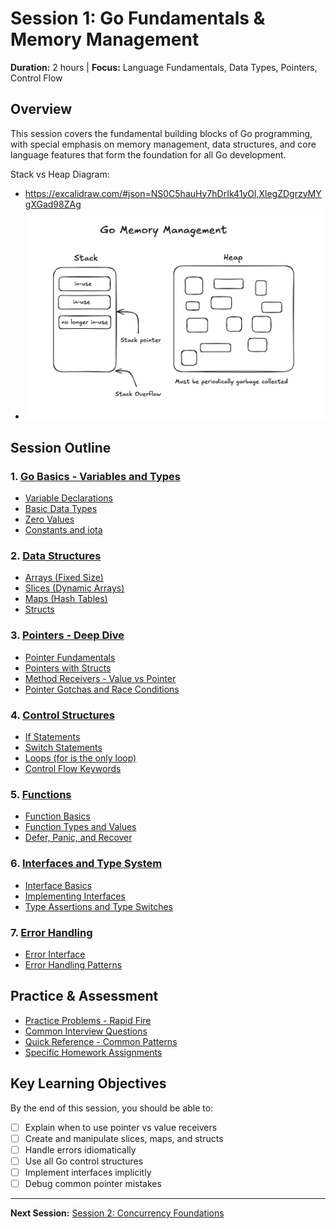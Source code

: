 # Session 1: Go Fundamentals & Memory Management

**Duration:** 2 hours | **Focus:** Language Fundamentals, Data Types, Pointers, Control Flow

## Overview

This session covers the fundamental building blocks of Go programming, with special emphasis on memory management, data structures, and core language features that form the foundation for all Go development.

Stack vs Heap Diagram: 
- https://excalidraw.com/#json=NS0C5hauHy7hDrIk41yOl,XlegZDgrzyMYgXGad98ZAg
- ![Stack vs. Heap](../images/stack-vs-heap.png)

## Session Outline

### 1. [Go Basics - Variables and Types](./01-go-basics-variables-and-types/)
- [Variable Declarations](./01-go-basics-variables-and-types/01-variable-declarations.md)
- [Basic Data Types](./01-go-basics-variables-and-types/02-basic-data-types.md)
- [Zero Values](./01-go-basics-variables-and-types/03-zero-values.md)
- [Constants and iota](./01-go-basics-variables-and-types/04-constants-and-iota.md)

### 2. [Data Structures](./02-data-structures/)
- [Arrays (Fixed Size)](./02-data-structures/01-arrays-fixed-size.md)
- [Slices (Dynamic Arrays)](./02-data-structures/02-slices-dynamic-arrays.md)
- [Maps (Hash Tables)](./02-data-structures/03-maps-hash-tables.md)
- [Structs](./02-data-structures/04-structs.md)

### 3. [Pointers - Deep Dive](./03-pointers-deep-dive/)
- [Pointer Fundamentals](./03-pointers-deep-dive/01-pointer-fundamentals.md)
- [Pointers with Structs](./03-pointers-deep-dive/02-pointers-with-structs.md)
- [Method Receivers - Value vs Pointer](./03-pointers-deep-dive/03-method-receivers-value-vs-pointer.md)
- [Pointer Gotchas and Race Conditions](./03-pointers-deep-dive/04-pointer-gotchas-and-race-conditions.md)

### 4. [Control Structures](./04-control-structures/)
- [If Statements](./04-control-structures/01-if-statements.md)
- [Switch Statements](./04-control-structures/02-switch-statements.md)
- [Loops (for is the only loop)](./04-control-structures/03-loops-for-is-the-only-loop.md)
- [Control Flow Keywords](./04-control-structures/04-control-flow-keywords.md)

### 5. [Functions](./05-functions/)
- [Function Basics](./05-functions/01-function-basics.md)
- [Function Types and Values](./05-functions/02-function-types-and-values.md)
- [Defer, Panic, and Recover](./05-functions/03-defer-panic-and-recover.md)

### 6. [Interfaces and Type System](./06-interfaces-and-type-system/)
- [Interface Basics](./06-interfaces-and-type-system/01-interface-basics.md)
- [Implementing Interfaces](./06-interfaces-and-type-system/02-implementing-interfaces.md)
- [Type Assertions and Type Switches](./06-interfaces-and-type-system/03-type-assertions-and-type-switches.md)

### 7. [Error Handling](./07-error-handling/)
- [Error Interface](./07-error-handling/01-error-interface.md)
- [Error Handling Patterns](./07-error-handling/02-error-handling-patterns.md)

## Practice & Assessment

- [Practice Problems - Rapid Fire](./08-practice-problems-rapid-fire.md)
- [Common Interview Questions](./09-common-interview-questions.md)
- [Quick Reference - Common Patterns](./10-quick-reference-common-patterns.md)
- [Specific Homework Assignments](./11-specific-homework-assignments.md)

## Key Learning Objectives

By the end of this session, you should be able to:

- [ ] Explain when to use pointer vs value receivers
- [ ] Create and manipulate slices, maps, and structs
- [ ] Handle errors idiomatically
- [ ] Use all Go control structures
- [ ] Implement interfaces implicitly
- [ ] Debug common pointer mistakes

---

**Next Session:** [Session 2: Concurrency Foundations](../session2/session2.md)